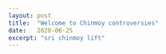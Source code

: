 ```yaml
---
layout: post
title:  "Welcome to Chinmoy controversies"
date:   2020-06-25
excerpt: "sri chinmoy lift"
---
```


